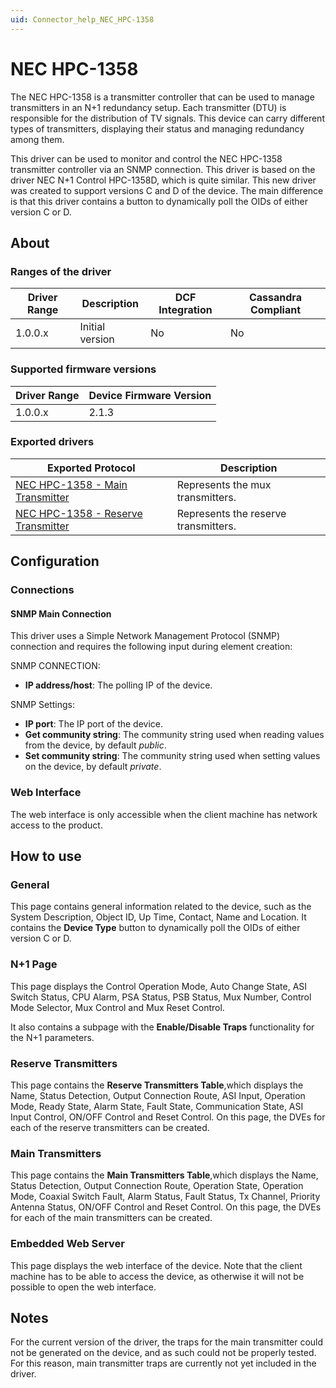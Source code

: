 ```yaml
---
uid: Connector_help_NEC_HPC-1358
---
```


# NEC HPC-1358

The NEC HPC-1358 is a transmitter controller that can be used to manage transmitters in an N+1 redundancy setup. Each transmitter (DTU) is responsible for the distribution of TV signals. This device can carry different types of transmitters, displaying their status and managing redundancy among them.

This driver can be used to monitor and control the NEC HPC-1358 transmitter controller via an SNMP connection. This driver is based on the driver NEC N+1 Control HPC-1358D, which is quite similar. This new driver was created to support versions C and D of the device. The main difference is that this driver contains a button to dynamically poll the OIDs of either version C or D.

## About

### Ranges of the driver

| **Driver Range** | **Description** | **DCF Integration** | **Cassandra Compliant** |
|------------------|-----------------|---------------------|-------------------------|
| 1.0.0.x          | Initial version | No                  | No                      |

### Supported firmware versions

| **Driver Range** | **Device Firmware Version** |
|------------------|-----------------------------|
| 1.0.0.x          | 2.1.3                       |

### Exported drivers

| **Exported Protocol**                                                                                | **Description**                      |
|------------------------------------------------------------------------------------------------------|--------------------------------------|
| [NEC HPC-1358 - Main Transmitter](xref:Connector_help_NEC_HPC-1358_-_Main_Transmitter)       | Represents the mux transmitters.     |
| [NEC HPC-1358 - Reserve Transmitter](xref:Connector_help_NEC_HPC-1358_-_Reserve_Transmitter) | Represents the reserve transmitters. |

## Configuration

### Connections

#### SNMP Main Connection

This driver uses a Simple Network Management Protocol (SNMP) connection and requires the following input during element creation:

SNMP CONNECTION:

- **IP address/host**: The polling IP of the device.

SNMP Settings:

- **IP port**: The IP port of the device.
- **Get community string**: The community string used when reading values from the device, by default *public*.
- **Set community string**: The community string used when setting values on the device, by default *private*.

### Web Interface

The web interface is only accessible when the client machine has network access to the product.

## How to use

### General

This page contains general information related to the device, such as the System Description, Object ID, Up Time, Contact, Name and Location. It contains the **Device Type** button to dynamically poll the OIDs of either version C or D.

### N+1 Page

This page displays the Control Operation Mode, Auto Change State, ASI Switch Status, CPU Alarm, PSA Status, PSB Status, Mux Number, Control Mode Selector, Mux Control and Mux Reset Control.

It also contains a subpage with the **Enable/Disable Traps** functionality for the N+1 parameters.

### Reserve Transmitters

This page contains the **Reserve Transmitters Table**,which displays the Name, Status Detection, Output Connection Route, ASI Input, Operation Mode, Ready State, Alarm State, Fault State, Communication State, ASI Input Control, ON/OFF Control and Reset Control. On this page, the DVEs for each of the reserve transmitters can be created.

### Main Transmitters

This page contains the **Main Transmitters Table**,which displays the Name, Status Detection, Output Connection Route, Operation State, Operation Mode, Coaxial Switch Fault, Alarm Status, Fault Status, Tx Channel, Priority Antenna Status, ON/OFF Control and Reset Control. On this page, the DVEs for each of the main transmitters can be created.

### Embedded Web Server

This page displays the web interface of the device. Note that the client machine has to be able to access the device, as otherwise it will not be possible to open the web interface.

## Notes

For the current version of the driver, the traps for the main transmitter could not be generated on the device, and as such could not be properly tested. For this reason, main transmitter traps are currently not yet included in the driver.
